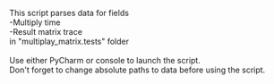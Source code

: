This script parses data for fields</br>
-Multiply time</br>
-Result matrix trace </br>
in "multiplay_matrix.tests" folder</br>
</br>
Use either PyCharm or console to launch the script.</br>
Don't forget to change absolute paths to data before using the script.
